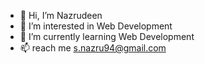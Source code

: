 - 👋 Hi, I’m Nazrudeen
- 👀 I’m interested in Web Development
- 🌱 I’m currently learning Web Development
- 📫 reach me s.nazru94@gmail.com

<!---
S-Naz/S-Naz is a ✨ special ✨ repository because its `README.md` (this file) appears on your GitHub profile.
You can click the Preview link to take a look at your changes.
--->
